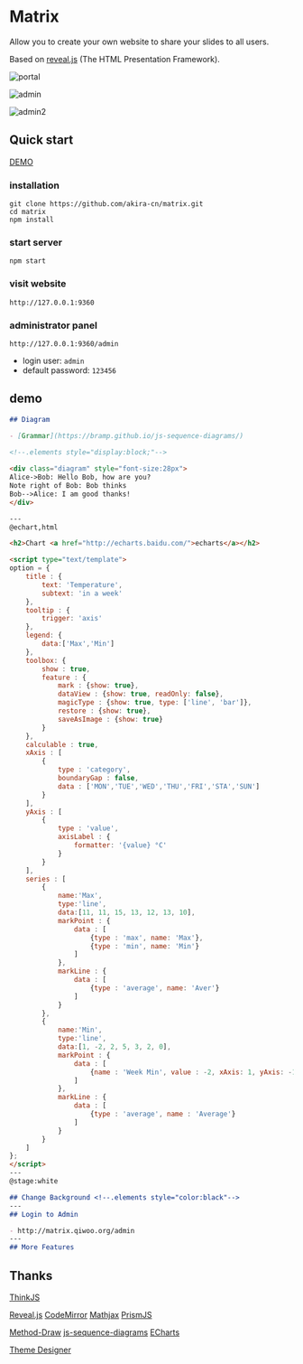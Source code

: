# Matrix

Allow you to create your own website to share your slides to all users.

Based on [reveal.js](https://github.com/hakimel/reveal.js) (The HTML Presentation Framework).

![portal](https://dn-h5jun.qbox.me/matrix-portal.png)

![admin](https://dn-h5jun.qbox.me/matrix-admin.png)

![admin2](https://dn-h5jun.qbox.me/matrix-admin2.png)

## Quick start

[DEMO](http://matrix.h5jun.com/slide/show?id=109 )

### installation

```
git clone https://github.com/akira-cn/matrix.git
cd matrix
npm install
```

### start server

```
npm start
```

### visit website

`http://127.0.0.1:9360`

### administrator panel

`http://127.0.0.1:9360/admin`

- login user: `admin`
- default password: `123456`

## demo

```markdown
## Diagram

- [Grammar](https://bramp.github.io/js-sequence-diagrams/) 
 
<!--.elements style="display:block;"-->

<div class="diagram" style="font-size:28px">
Alice->Bob: Hello Bob, how are you?
Note right of Bob: Bob thinks
Bob-->Alice: I am good thanks!
</div>

---
@echart,html

<h2>Chart <a href="http://echarts.baidu.com/">echarts</a></h2>

<script type="text/template">
option = {
    title : {
        text: 'Temperature',
        subtext: 'in a week'
    },
    tooltip : {
        trigger: 'axis'
    },
    legend: {
        data:['Max','Min']
    },
    toolbox: {
        show : true,
        feature : {
            mark : {show: true},
            dataView : {show: true, readOnly: false},
            magicType : {show: true, type: ['line', 'bar']},
            restore : {show: true},
            saveAsImage : {show: true}
        }
    },
    calculable : true,
    xAxis : [
        {
            type : 'category',
            boundaryGap : false,
            data : ['MON','TUE','WED','THU','FRI','STA','SUN']
        }
    ],
    yAxis : [
        {
            type : 'value',
            axisLabel : {
                formatter: '{value} °C'
            }
        }
    ],
    series : [
        {
            name:'Max',
            type:'line',
            data:[11, 11, 15, 13, 12, 13, 10],
            markPoint : {
                data : [
                    {type : 'max', name: 'Max'},
                    {type : 'min', name: 'Min'}
                ]
            },
            markLine : {
                data : [
                    {type : 'average', name: 'Aver'}
                ]
            }
        },
        {
            name:'Min',
            type:'line',
            data:[1, -2, 2, 5, 3, 2, 0],
            markPoint : {
                data : [
                    {name : 'Week Min', value : -2, xAxis: 1, yAxis: -1.5}
                ]
            },
            markLine : {
                data : [
                    {type : 'average', name : 'Average'}
                ]
            }
        }
    ]
};           
</script>
---
@stage:white

## Change Background <!--.elements style="color:black"-->
---
## Login to Admin

- http://matrix.qiwoo.org/admin
---
## More Features
```

## Thanks

[ThinkJS](http://www.thinkjs.org)

[Reveal.js](https://github.com/hakimel/reveal.js)
[CodeMirror](http://codemirror.net/)
[Mathjax](https://www.mathjax.org/)
[PrismJS](https://github.com/PrismJS/prism)

[Method-Draw](https://github.com/akira-cn/Method-Draw)
[js-sequence-diagrams](https://github.com/bramp/js-sequence-diagrams)
[ECharts](http://echarts.baidu.com/)

[Theme Designer](http://themedesigner.in/)
